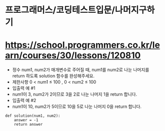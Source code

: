 # 프로그래머스/코딩테스트입문/나머지구하기
# https://school.programmers.co.kr/learn/courses/30/lessons/120810

- 정수 num1, num2가 매개변수로 주어질 때, num1를 num2로 나눈 나머지를 return 하도록 solution 함수를 완성해주세요.
- 제한사항 0 < num1 ≤ 100 , 0 < num2 ≤ 100
- 입출력 예 #1
- num1이 3, num2가 2이므로 3을 2로 나눈 나머지 1을 return 합니다.
- 입출력 예 #2
- num1이 10, num2가 5이므로 10을 5로 나눈 나머지 0을 return 합니다.

```
def solution(num1, num2):
    answer = -1
    return answer
```
